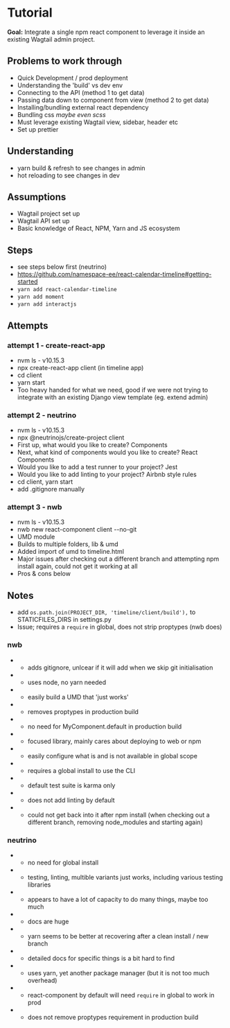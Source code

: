 # Tutorial

**Goal:** Integrate a single npm react component to leverage it inside an existing Wagtail admin project.

## Problems to work through
* Quick Development / prod deployment
* Understanding the 'build' vs dev env
* Connecting to the API (method 1 to get data)
* Passing data down to component from view (method 2 to get data)
* Installing/bundling external react dependency
* Bundling css *maybe even scss*
* Must leverage existing Wagtail view, sidebar, header etc
* Set up prettier


## Understanding

* yarn build & refresh to see changes in admin
* hot reloading to see changes in dev

## Assumptions
* Wagtail project set up
* Wagtail API set up
* Basic knowledge of React, NPM, Yarn and JS ecosystem


## Steps

* see steps below first (neutrino)
* https://github.com/namespace-ee/react-calendar-timeline#getting-started
* `yarn add react-calendar-timeline`
* `yarn add moment`
* `yarn add interactjs`



## Attempts

### attempt 1 - create-react-app

* nvm ls - v10.15.3
* npx create-react-app client (in timeline app)
* cd client
* yarn start
* Too heavy handed for what we need, good if we were not trying to integrate with an existing Django view template (eg. extend admin)

### attempt 2 - neutrino

* nvm ls - v10.15.3
* npx @neutrinojs/create-project client
* First up, what would you like to create? Components
* Next, what kind of components would you like to create? React Components
* Would you like to add a test runner to your project? Jest
* Would you like to add linting to your project? Airbnb style rules
* cd client, yarn start
* add .gitignore manually

### attempt 3 - nwb

* nvm ls - v10.15.3
* nwb new react-component client --no-git
* UMD module
* Builds to multiple folders, lib & umd
* Added import of umd to timeline.html
* Major issues after checking out a different branch and attempting npm install again, could not get it working at all
* Pros & cons below



## Notes

* add `os.path.join(PROJECT_DIR, 'timeline/client/build'),` to STATICFILES_DIRS in settings.py
* Issue; requires a `require` in global, does not strip proptypes (nwb does)


### nwb
* + adds gitignore, unlcear if it will add when we skip git initialisation
* + uses node, no yarn needed
* + easily build a UMD that 'just works'
* + removes proptypes in production build
* + no need for MyComponent.default in production build
* + focused library, mainly cares about deploying to web or npm
* + easily configure what is and is not available in global scope
* - requires a global install to use the CLI
* - default test suite is karma only
* - does not add linting by default
* - could not get back into it after npm install (when checking out a different branch, removing node_modules and starting again)


###  neutrino
* + no need for global install
* + testing, linting, multible variants just works, including various testing libraries
* + appears to have a lot of capacity to do many things, maybe too much
* + docs are huge
* + yarn seems to be better at recovering after a clean install / new branch
* - detailed docs for specific things is a bit hard to find
* - uses yarn, yet another package manager (but it is not too much overhead)
* - react-component by default will need `require` in global to work in prod
* - does not remove proptypes requirement in production build
